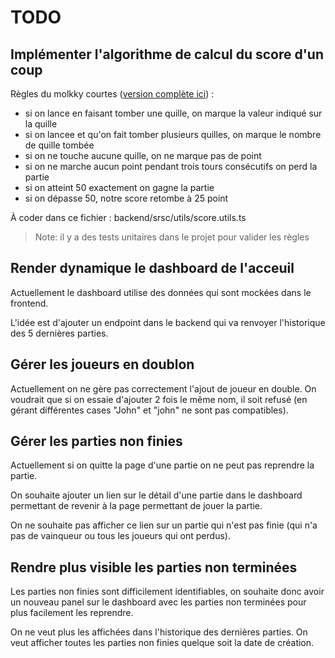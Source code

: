 # TODO

## Implémenter l'algorithme de calcul du score d'un coup

Règles du molkky courtes ([version complète ici](https://www.molkky.info/regles-officielles/)) : 
- si on lance en faisant tomber une quille, on marque la valeur indiqué sur la quille
- si on lancee et qu'on fait tomber plusieurs quilles, on marque le nombre de quille tombée
- si on ne touche aucune quille, on ne marque pas de point
- si on ne marche aucun point pendant trois tours consécutifs on perd la partie
- si on atteint 50 exactement on gagne la partie
- si on dépasse 50, notre score retombe à 25 point

À coder dans ce fichier : backend/srsc/utils/score.utils.ts

> Note: il y a des tests unitaires dans le projet pour valider les règles

## Render dynamique le dashboard de l'acceuil

Actuellement le dashboard utilise des données qui sont mockées dans le frontend.

L'idée est d'ajouter un endpoint dans le backend qui va renvoyer l'historique des 5 dernières parties.

## Gérer les joueurs en doublon

Actuellement on ne gère pas correctement l'ajout de joueur en double. On voudrait que si on essaie d'ajouter 2 fois le même nom, il soit refusé (en gérant différentes cases "John" et "john" ne sont pas compatibles).

## Gérer les parties non finies

Actuellement si on quitte la page d'une partie on ne peut pas reprendre la partie.

On souhaite ajouter un lien sur le détail d'une partie dans le dashboard permettant de revenir à la page permettant de jouer la partie.

On ne souhaite pas afficher ce lien sur un partie qui n'est pas finie (qui n'a pas de vainqueur ou tous les joueurs qui ont perdus).

## Rendre plus visible les parties non terminées

Les parties non finies sont difficilement identifiables, on souhaite donc avoir un nouveau panel sur le dashboard avec les parties non terminées pour plus facilement les reprendre.

On ne veut plus les affichées dans l'historique des dernières parties. On veut afficher toutes les parties non finies quelque soit la date de création.


